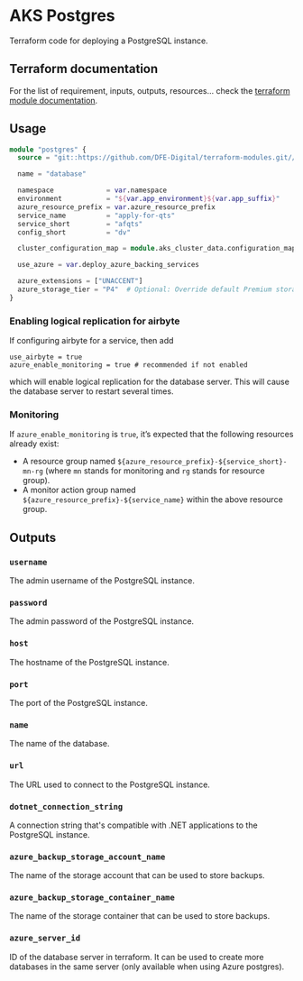 # AKS Postgres

Terraform code for deploying a PostgreSQL instance.

## Terraform documentation
For the list of requirement, inputs, outputs, resources... check the [terraform module documentation](tfdocs.md).

## Usage

```terraform
module "postgres" {
  source = "git::https://github.com/DFE-Digital/terraform-modules.git//aks/postgres?ref=stable"

  name = "database"

  namespace             = var.namespace
  environment           = "${var.app_environment}${var.app_suffix}"
  azure_resource_prefix = var.azure_resource_prefix
  service_name          = "apply-for-qts"
  service_short         = "afqts"
  config_short          = "dv"

  cluster_configuration_map = module.aks_cluster_data.configuration_map

  use_azure = var.deploy_azure_backing_services

  azure_extensions = ["UNACCENT"]
  azure_storage_tier = "P4"  # Optional: Override default Premium storage tier (P4-P80)
}
```

### Enabling logical replication for airbyte

If configuring airbyte for a service, then add
```
use_airbyte = true
azure_enable_monitoring = true # recommended if not enabled
```
which will enable logical replication for the database server.
This will cause the database server to restart several times.

### Monitoring

If `azure_enable_monitoring` is `true`, it’s expected that the following resources already exist:

- A resource group named `${azure_resource_prefix}-${service_short}-mn-rg` (where `mn` stands for monitoring and `rg` stands for resource group).
- A monitor action group named `${azure_resource_prefix}-${service_name}` within the above resource group.

## Outputs

### `username`

The admin username of the PostgreSQL instance.

### `password`

The admin password of the PostgreSQL instance.

### `host`

The hostname of the PostgreSQL instance.

### `port`

The port of the PostgreSQL instance.

### `name`

The name of the database.

### `url`

The URL used to connect to the PostgreSQL instance.

### `dotnet_connection_string`

A connection string that's compatible with .NET applications to the PostgreSQL instance.

### `azure_backup_storage_account_name`

The name of the storage account that can be used to store backups.

### `azure_backup_storage_container_name`

The name of the storage container that can be used to store backups.

### `azure_server_id`

ID of the database server in terraform. It can be used to create more databases in the same server (only available when using Azure postgres).
